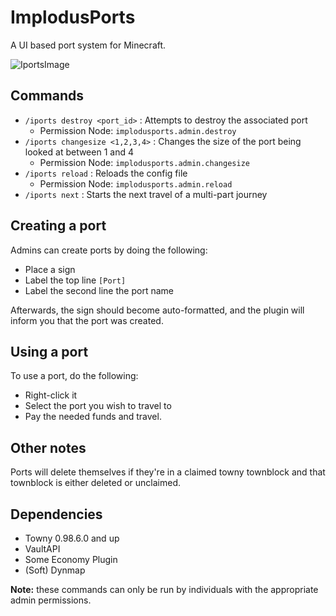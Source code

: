 # ImplodusPorts

A UI based port system for Minecraft.

![IportsImage](https://github.com/Xavbeat03/ImplodusPorts/assets/58835993/d82ed2ca-bd55-4606-ac2f-b6986c15917a)


## Commands

* ```/iports destroy <port_id>``` : Attempts to destroy the associated port
  * Permission Node: ```implodusports.admin.destroy``` 
* ```/iports changesize <1,2,3,4>``` : Changes the size of the port being looked at between 1 and 4
  * Permission Node: ```implodusports.admin.changesize``` 
* ```/iports reload``` : Reloads the config file
  * Permission Node: ```implodusports.admin.reload```
* ```/iports next``` : Starts the next travel of a multi-part journey 

## Creating a port

Admins can create ports by doing the following:
* Place a sign
* Label the top line ```[Port]```
* Label the second line the port name

Afterwards, the sign should become auto-formatted, and the plugin will inform you that the port was created.

## Using a port

To use a port, do the following:
* Right-click it
* Select the port you wish to travel to
* Pay the needed funds and travel.

## Other notes
Ports will delete themselves if they're in a claimed towny townblock and that townblock is either deleted or unclaimed.

## Dependencies

* Towny 0.98.6.0 and up
* VaultAPI
* Some Economy Plugin
* (Soft) Dynmap

**Note:** these commands can only be run by individuals with the appropriate admin permissions.
